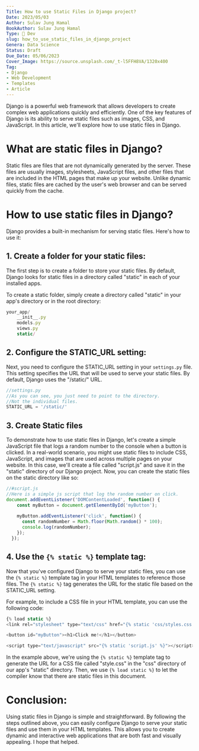 ```yaml
---
Title: How to use Static Files in Django project?
Date: 2023/05/03
Author: Sulav Jung Hamal
BookAuthor: Sulav Jung Hamal
Type: 🎒 Dev
slug: how_to_use_static_files_in_django_project
Genera: Data Science
Status: Draft
Due_Date: 05/06/2023
Cover_Image: https://source.unsplash.com/_t-l5FFH8VA/1320x400
Tag:
- Django
- Web Development
- Templates
- Article
---
```


Django is a powerful web framework that allows developers to create complex web applications quickly and efficiently. One of the key features of Django is its ability to serve static files such as images, CSS, and JavaScript. In this article, we'll explore how to use static files in Django.

# What are static files in Django?

Static files are files that are not dynamically generated by the server. These files are usually images, stylesheets, JavaScript files, and other files that are included in the HTML pages that make up your website. Unlike dynamic files, static files are cached by the user's web browser and can be served quickly from the cache.

# How to use static files in Django?

Django provides a built-in mechanism for serving static files. Here's how to use it:

## 1.  Create a folder for your static files:

The first step is to create a folder to store your static files. By default, Django looks for static files in a directory called "static" in each of your installed apps.

To create a static folder, simply create a directory called "static" in your app's directory or in the root directory:

```js
your_app/
    __init__.py
    models.py
    views.py
    static/
```


## 2.  Configure the STATIC_URL setting:

Next, you need to configure the STATIC_URL setting in your `settings.py` file. This setting specifies the URL that will be used to serve your static files. By default, Django uses the "/static/" URL.


```js
//settings.py
//As you can see, you just need to point to the directory. 
//Not the individual files. 
STATIC_URL = '/static/'
```

## 3. Create Static files
To demonstrate how to use static files in Django, let's create a simple JavaScript file that logs a random number to the console when a button is clicked. In a real-world scenario, you might use static files to include CSS, JavaScript, and images that are used across multiple pages on your website. In this case, we'll create a file called "script.js" and save it in the "static" directory of our Django project. Now, you can create the static files on the static directory like so: 
```js
//#script.js
//Here is a simple js script that log the random number on click. 
document.addEventListener('DOMContentLoaded', function() {
	const myButton = document.getElementById('myButton');
  
	myButton.addEventListener('click', function() {
	  const randomNumber = Math.floor(Math.random() * 100);
	  console.log(randomNumber);
	});
  });
```

## 4.  Use the `{% static %}` template tag:

Now that you've configured Django to serve your static files, you can use the `{% static %}` template tag in your HTML templates to reference those files. The `{% static %}` tag generates the URL for the static file based on the STATIC_URL setting.

For example, to include a CSS file in your HTML template, you can use the following code:

```js
{% load static %} 
<link rel="stylesheet" type="text/css" href="{% static 'css/styles.css' %}">

<button id="myButton"><h1>Click me!</h1></button>

<script type="text/javascript" src="{% static 'script.js' %}"></script>
```

In the example above, we're using the `{% static %}` template tag to generate the URL for a CSS file called "style.css" in the "css" directory of our app's "static" directory. Then, we use `{% load static %}` to let the compiler know that there are static files in this document. 

# Conclusion:
Using static files in Django is simple and straightforward. By following the steps outlined above, you can easily configure Django to serve your static files and use them in your HTML templates. This allows you to create dynamic and interactive web applications that are both fast and visually appealing. I hope that helped. 